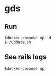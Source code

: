 # gds

## Run 

```
$docker-compose up -d
$./update.sh
```

## See rails logs
```
$docker-compose up
```
